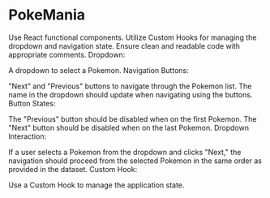 
# PokeMania
Use React functional components.
Utilize Custom Hooks for managing the dropdown and navigation state.
Ensure clean and readable code with appropriate comments.
Dropdown:

A dropdown to select a Pokemon.
Navigation Buttons:

"Next" and "Previous" buttons to navigate through the Pokemon list.
The name in the dropdown should update when navigating using the buttons.
Button States:

The "Previous" button should be disabled when on the first Pokemon.
The "Next" button should be disabled when on the last Pokemon.
Dropdown Interaction:

If a user selects a Pokemon from the dropdown and clicks "Next," the navigation should proceed from the selected Pokemon in the same order as provided in the dataset.
Custom Hook:

Use a Custom Hook to manage the application state.